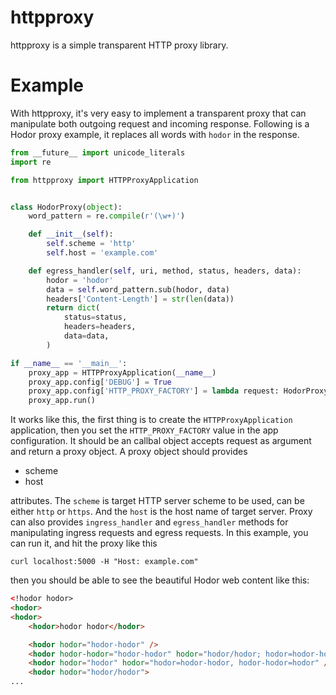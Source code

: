 httpproxy
=========

httpproxy is a simple transparent HTTP proxy library.

Example
=======

With httpproxy, it's very easy to implement a transparent proxy that can manipulate both outgoing request and incoming response. Following is a Hodor proxy example, it replaces all words with `hodor` in the response.

```python
from __future__ import unicode_literals
import re

from httpproxy import HTTPProxyApplication


class HodorProxy(object):
    word_pattern = re.compile(r'(\w+)')

    def __init__(self):
        self.scheme = 'http'
        self.host = 'example.com'

    def egress_handler(self, uri, method, status, headers, data):
        hodor = 'hodor'
        data = self.word_pattern.sub(hodor, data)
        headers['Content-Length'] = str(len(data))
        return dict(
            status=status,
            headers=headers,
            data=data,
        )

if __name__ == '__main__':
    proxy_app = HTTPProxyApplication(__name__)
    proxy_app.config['DEBUG'] = True
    proxy_app.config['HTTP_PROXY_FACTORY'] = lambda request: HodorProxy()
    proxy_app.run()

```

It works like this, the first thing is to create the `HTTPProxyApplication` application, then you set the `HTTP_PROXY_FACTORY` value in the app
configuration. It should be an callbal object accepts request as argument and
return a proxy object. A proxy object should provides

 - scheme
 - host

attributes. The `scheme` is target HTTP server scheme to be used, can be either
`http` or `https`. And the `host` is the host name of target server. Proxy can
also provides `ingress_handler` and `egress_handler` methods for manipulating
ingress requests and egress requests. In this example, you can run it, and
hit the proxy like this

```
curl localhost:5000 -H "Host: example.com"
```

then you should be able to see the beautiful Hodor web content like this:

```html
<!hodor hodor>
<hodor>
<hodor>
    <hodor>hodor hodor</hodor>

    <hodor hodor="hodor-hodor" />
    <hodor hodor-hodor="hodor-hodor" hodor="hodor/hodor; hodor=hodor-hodor" />
    <hodor hodor="hodor" hodor="hodor=hodor-hodor, hodor-hodor=hodor" />
    <hodor hodor="hodor/hodor">
...
```
